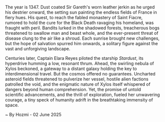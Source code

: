
The year is 1347.  Dust coated Sir Gareth's worn leather jerkin as he urged his destrier onward, the setting sun painting the endless fields of France in fiery hues.  His quest, to reach the fabled monastery of Saint Fiacre, rumored to hold the cure for the Black Death ravaging his homeland, was fraught with peril.  Bandits lurked in the shadowed forests, treacherous bogs threatened to swallow man and beast whole, and the ever-present threat of disease clung to the air like a shroud.  Each sunrise brought new challenges, but the hope of salvation spurred him onwards, a solitary figure against the vast and unforgiving landscape.

Centuries later, Captain Elara Reyes piloted the starship *Stardust*, its hyperdrive humming a low, resonant thrum.  Ahead, the swirling nebula of Xylos beckoned, a gateway to a distant galaxy holding the key to interdimensional travel.  But the cosmos offered no guarantees.  Uncharted asteroid fields threatened to pulverize her vessel, hostile alien factions patrolled the void, and the enigmatic nature of Xylos itself whispered of dangers beyond human comprehension.  Yet, the promise of untold scientific advancements, and the thrill of exploration, fueled her unwavering courage, a tiny speck of humanity adrift in the breathtaking immensity of space.

~ By Hozmi - 02 June 2025
